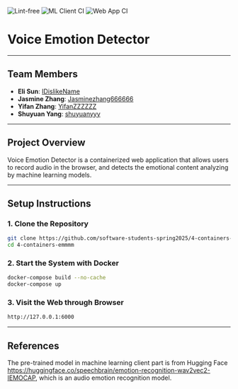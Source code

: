 ![Lint-free](https://github.com/software-students-spring2025/4-containers-emmmm/actions/workflows/lint.yml/badge.svg)
![ML Client CI](https://github.com/software-students-spring2025/4-containers-emmmm/actions/workflows/ml-client.yml/badge.svg)
![Web App CI](https://github.com/software-students-spring2025/4-containers-emmmm/actions/workflows/web-app.yml/badge.svg)


# Voice Emotion Detector
---

## Team Members
- **Eli Sun**: [IDislikeName](https://github.com/IDislikeName)
- **Jasmine Zhang**: [Jasminezhang666666](https://github.com/Jasminezhang666666)
- **Yifan Zhang**: [YifanZZZZZZ](https://github.com/YifanZZZZZZ)
- **Shuyuan Yang**: [shuyuanyyy](https://github.com/shuyuanyyy)

---

## Project Overview

Voice Emotion Detector is a containerized web application that allows users to record audio in the browser, and detects the emotional content analyzing by machine learning models.

---

## Setup Instructions

### 1. Clone the Repository

```bash
git clone https://github.com/software-students-spring2025/4-containers-emmmm.git
cd 4-containers-emmmm
```


### 2. Start the System with Docker

```bash
docker-compose build --no-cache
docker-compose up  
```

### 3. Visit the Web through Browser

```bash
http://127.0.0.1:6000
```

---

## References
The pre-trained model in machine learning client part is from Hugging Face https://huggingface.co/speechbrain/emotion-recognition-wav2vec2-IEMOCAP, which is an audio emotion recognition model. 
